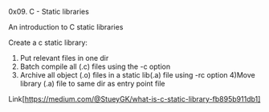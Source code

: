 0x09. C - Static libraries

An introduction to C static libraries

Create a c static library:
1) Put relevant files in one dir
2) Batch compile all (.c) files using the -c option
3) Archive all object (.o) files in a static lib(.a) file using -rc option
4)Move library (.a) file to same dir as entry point file

Link[https://medium.com/@StueyGK/what-is-c-static-library-fb895b911db1]



